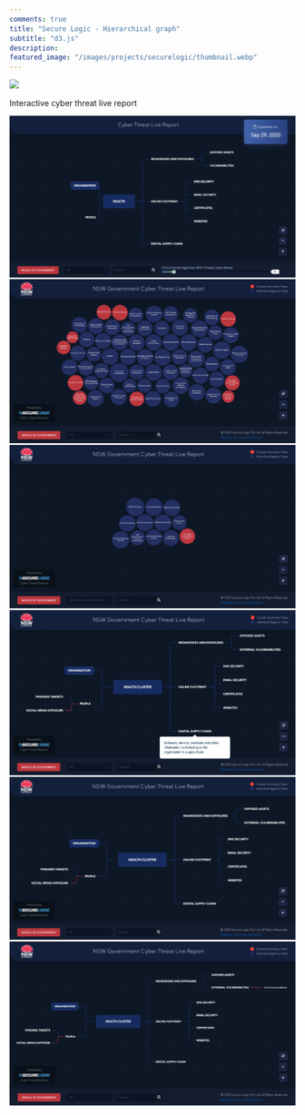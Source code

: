 ```yaml
---
comments: true
title: "Secure Logic - Hierarchical graph"
subtitle: "d3.js"
description: 
featured_image: "/images/projects/securelogic/thumbnail.webp"
---
```



![](/images/projects/securelogic/preview.gif)

Interactive cyber threat live report

<div class="gallery" data-columns="3">
	<img src="/images/projects/securelogic/1.png">
	<img src="/images/projects/securelogic/2.png">
	<img src="/images/projects/securelogic/3.png">
	<img src="/images/projects/securelogic/4.png">
    <img src="/images/projects/securelogic/5.png">
	<img src="/images/projects/securelogic/6.png">
</div>
